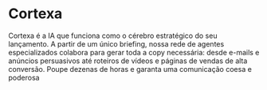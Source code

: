 # Cortexa
Cortexa é a IA que funciona como o cérebro estratégico do seu lançamento. A partir de um único briefing, nossa rede de agentes especializados colabora para gerar toda a copy necessária: desde e-mails e anúncios persuasivos até roteiros de vídeos e páginas de vendas de alta conversão. Poupe dezenas de horas e garanta uma comunicação coesa e poderosa

